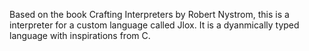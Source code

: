 Based on the book Crafting Interpreters by Robert Nystrom, this is a interpreter for a custom language called Jlox. It is a dyanmically typed language with inspirations from C.
